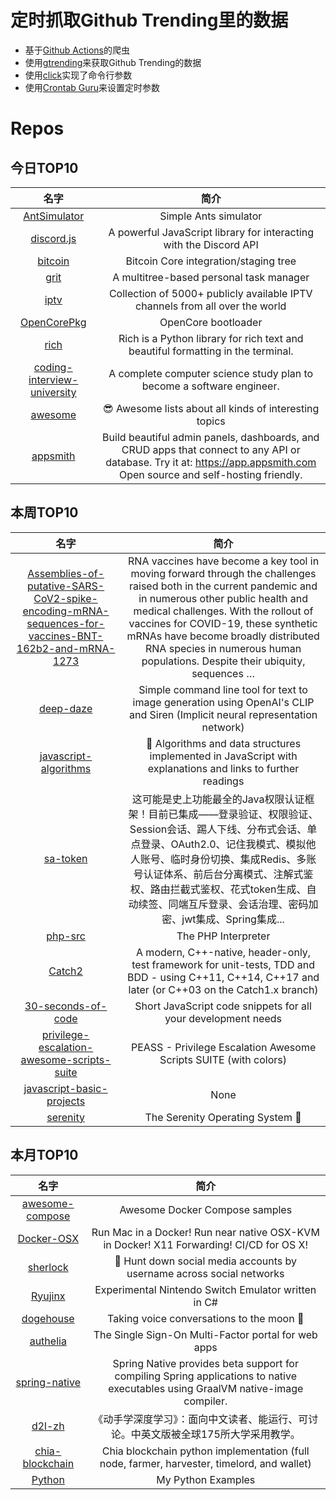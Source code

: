 # 定时抓取Github Trending里的数据
* 基于[Github Actions](https://docs.github.com/en/actions)的爬虫
* 使用[gtrending](https://github.com/hedythedev/gtrending)来获取Github Trending的数据
* 使用[click](https://github.com/pallets/click)实现了命令行参数
* 使用[Crontab Guru](https://crontab.guru/)来设置定时参数

# Repos
## 今日TOP10 
<!-- START OF DAILY_TOP10_REPOS -->
| 名字 | 简介 |
| :----: | :----: |
| [AntSimulator](https://github.com/johnBuffer/AntSimulator) | Simple Ants simulator |
| [discord.js](https://github.com/discordjs/discord.js) | A powerful JavaScript library for interacting with the Discord API |
| [bitcoin](https://github.com/bitcoin/bitcoin) | Bitcoin Core integration/staging tree |
| [grit](https://github.com/climech/grit) | A multitree-based personal task manager |
| [iptv](https://github.com/iptv-org/iptv) | Collection of 5000+ publicly available IPTV channels from all over the world |
| [OpenCorePkg](https://github.com/acidanthera/OpenCorePkg) | OpenCore bootloader |
| [rich](https://github.com/willmcgugan/rich) | Rich is a Python library for rich text and beautiful formatting in the terminal. |
| [coding-interview-university](https://github.com/jwasham/coding-interview-university) | A complete computer science study plan to become a software engineer. |
| [awesome](https://github.com/sindresorhus/awesome) | 😎 Awesome lists about all kinds of interesting topics |
| [appsmith](https://github.com/appsmithorg/appsmith) | Build beautiful admin panels, dashboards, and CRUD apps that connect to any API or database. Try it at: https://app.appsmith.com Open source and self-hosting friendly. |
<!-- END OF DAILY_TOP10_REPOS -->

## 本周TOP10
<!-- START OF WEEKLY_TOP10_REPOS -->
| 名字 | 简介 |
| :----: | :----: |
| [Assemblies-of-putative-SARS-CoV2-spike-encoding-mRNA-sequences-for-vaccines-BNT-162b2-and-mRNA-1273](https://github.com/NAalytics/Assemblies-of-putative-SARS-CoV2-spike-encoding-mRNA-sequences-for-vaccines-BNT-162b2-and-mRNA-1273) | RNA vaccines have become a key tool in moving forward through the challenges raised both in the current pandemic and in numerous other public health and medical challenges. With the rollout of vaccines for COVID-19, these synthetic mRNAs have become broadly distributed RNA species in numerous human populations. Despite their ubiquity, sequences … |
| [deep-daze](https://github.com/lucidrains/deep-daze) | Simple command line tool for text to image generation using OpenAI's CLIP and Siren (Implicit neural representation network) |
| [javascript-algorithms](https://github.com/trekhleb/javascript-algorithms) | 📝 Algorithms and data structures implemented in JavaScript with explanations and links to further readings |
| [sa-token](https://github.com/dromara/sa-token) | 这可能是史上功能最全的Java权限认证框架！目前已集成——登录验证、权限验证、Session会话、踢人下线、分布式会话、单点登录、OAuth2.0、记住我模式、模拟他人账号、临时身份切换、集成Redis、多账号认证体系、前后台分离模式、注解式鉴权、路由拦截式鉴权、花式token生成、自动续签、同端互斥登录、会话治理、密码加密、jwt集成、Spring集成... |
| [php-src](https://github.com/php/php-src) | The PHP Interpreter |
| [Catch2](https://github.com/catchorg/Catch2) | A modern, C++-native, header-only, test framework for unit-tests, TDD and BDD - using C++11, C++14, C++17 and later (or C++03 on the Catch1.x branch) |
| [30-seconds-of-code](https://github.com/30-seconds/30-seconds-of-code) | Short JavaScript code snippets for all your development needs |
| [privilege-escalation-awesome-scripts-suite](https://github.com/carlospolop/privilege-escalation-awesome-scripts-suite) | PEASS - Privilege Escalation Awesome Scripts SUITE (with colors) |
| [javascript-basic-projects](https://github.com/john-smilga/javascript-basic-projects) | None |
| [serenity](https://github.com/SerenityOS/serenity) | The Serenity Operating System 🐞 |
<!-- END OF WEEKLY_TOP10_REPOS -->

## 本月TOP10
<!-- START OF MONTHLY_TOP10_REPOS -->
| 名字 | 简介 |
| :----: | :----: |
| [awesome-compose](https://github.com/docker/awesome-compose) | Awesome Docker Compose samples |
| [Docker-OSX](https://github.com/sickcodes/Docker-OSX) | Run Mac in a Docker! Run near native OSX-KVM in Docker! X11 Forwarding! CI/CD for OS X! |
| [sherlock](https://github.com/sherlock-project/sherlock) | 🔎 Hunt down social media accounts by username across social networks |
| [Ryujinx](https://github.com/Ryujinx/Ryujinx) | Experimental Nintendo Switch Emulator written in C# |
| [dogehouse](https://github.com/benawad/dogehouse) | Taking voice conversations to the moon 🚀 |
| [authelia](https://github.com/authelia/authelia) | The Single Sign-On Multi-Factor portal for web apps |
| [spring-native](https://github.com/spring-projects-experimental/spring-native) | Spring Native provides beta support for compiling Spring applications to native executables using GraalVM native-image compiler. |
| [d2l-zh](https://github.com/d2l-ai/d2l-zh) | 《动手学深度学习》：面向中文读者、能运行、可讨论。中英文版被全球175所大学采用教学。 |
| [chia-blockchain](https://github.com/Chia-Network/chia-blockchain) | Chia blockchain python implementation (full node, farmer, harvester, timelord, and wallet) |
| [Python](https://github.com/geekcomputers/Python) | My Python Examples |
<!-- END OF MONTHLY_TOP10_REPOS -->
